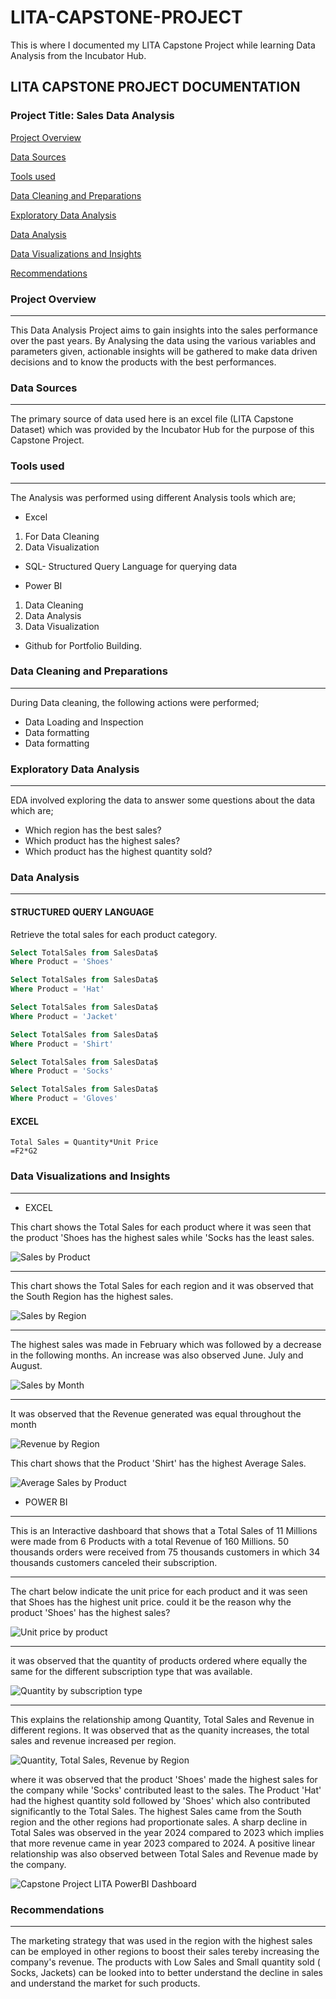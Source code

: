 # LITA-CAPSTONE-PROJECT
This is where I documented my LITA Capstone Project while learning Data Analysis from the Incubator Hub.

## LITA CAPSTONE PROJECT DOCUMENTATION
### Project Title: Sales Data Analysis

[Project Overview](#project-overview)

[Data Sources](#data-sources)

[Tools used](#tools-used)

[Data Cleaning and Preparations](#data-cleaning-and-preparations) 

[Exploratory Data Analysis](#exploratory-data-analysis)

[Data Analysis](#data-analysis)

[Data Visualizations and Insights](#data-visualizations-and-insights)

[Recommendations](#recommendations) 


### Project Overview
---
This Data Analysis Project aims to gain insights into the sales performance over the past years. By Analysing the data using the various variables and parameters given, actionable insights will be gathered to make data driven decisions and to know the products with the best performances.

### Data Sources
---
The primary source of data used here is an excel file (LITA Capstone Dataset) which was provided by the Incubator Hub for the purpose of this Capstone Project.

### Tools used
---
The Analysis was performed using different Analysis tools which are;
- Excel
1. For Data Cleaning
2. Data Visualization
   
- SQL- Structured Query Language for querying data 

- Power BI
1. Data Cleaning 
2. Data Analysis
3. Data Visualization
    
- Github for Portfolio Building.
  
### Data Cleaning and Preparations
---
During Data cleaning, the following actions were performed;
- Data Loading and Inspection 
- Data formatting
- Data formatting

### Exploratory Data Analysis 
---
EDA involved exploring the data to answer some questions about the data which are;
- Which region has the best sales?
- Which product has the highest sales?
- Which product has the highest quantity sold?

### Data Analysis 
---
#### STRUCTURED QUERY LANGUAGE
Retrieve the total sales for each product category.

```SQL
Select TotalSales from SalesData$ 
Where Product = 'Shoes'

Select TotalSales from SalesData$ 
Where Product = 'Hat'

Select TotalSales from SalesData$ 
Where Product = 'Jacket'

Select TotalSales from SalesData$ 
Where Product = 'Shirt'

Select TotalSales from SalesData$ 
Where Product = 'Socks'

Select TotalSales from SalesData$ 
Where Product = 'Gloves'
```

#### EXCEL

``` EXCEL
Total Sales = Quantity*Unit Price 
=F2*G2
```

### Data Visualizations and Insights
---
- EXCEL
  
This chart shows the Total Sales for each product where it was seen that the product 'Shoes has the highest sales while 'Socks has the least sales.
 
![Sales by Product](https://github.com/user-attachments/assets/ed78ffc5-1078-42b7-a3cf-8ce6c42bed48)

---
This chart shows the Total Sales for each region and it was observed that the South Region has the highest sales. 

![Sales by Region](https://github.com/user-attachments/assets/8dd9e233-25d1-493b-800b-e95b0f30ad1e)

---
The highest sales was made in February which was followed by a decrease in the following months. An increase was also observed June. July and August.

![Sales by Month](https://github.com/user-attachments/assets/69e05bd2-b616-4792-b634-1a0c696db4bc)

---
It was observed that the Revenue generated was equal throughout the month

![Revenue by Region](https://github.com/user-attachments/assets/05028f6e-01d9-45f3-b123-3bb03e9f8c1c)

This chart shows that the Product 'Shirt' has the highest Average Sales.

![Average Sales by Product](https://github.com/user-attachments/assets/eab8a187-6e58-4a00-bdd4-653e0a982aa8)


- POWER BI

---
This is an Interactive dashboard that shows that a Total Sales of 11 Millions were made from 6 Products with a total Revenue of 160 Millions. 50 thousands orders were received from 75 thousands customers in which 34 thousands customers canceled their subscription. 

---
The chart below indicate the unit price for each product and it was seen that Shoes has the highest unit price. could it be the reason why the product 'Shoes' has the highest sales?

![Unit price by product](https://github.com/user-attachments/assets/45a064e6-17f6-4f5c-90b0-f8341c803557)

---
it was observed that the quantity of products ordered where equally the same for the different subscription type that was available.

![Quantity by subscription type](https://github.com/user-attachments/assets/619c52aa-5b1a-469e-8fac-64ad1a1ac616)

---
This explains the relationship among Quantity, Total Sales and Revenue in different regions. It was observed that as the quanity increases, the total sales and revenue increased per region.

![Quantity, Total Sales, Revenue by Region](https://github.com/user-attachments/assets/ba93fe98-19c1-41b0-87f4-f09c5d1a2a30)




where it was observed that the product 'Shoes' made the highest sales for the company while 'Socks' contributed least to the sales. The Product 'Hat' had the highest quantity sold followed by 'Shoes' which also contributed significantly to the Total Sales. The highest Sales came from the South region and the other regions had proportionate sales. A sharp decline in Total Sales was observed in the year 2024 compared to 2023 which implies that more revenue came in year 2023 compared to 2024. A positive linear relationship was also observed between Total Sales and Revenue made by the company.


![Capstone Project LITA PowerBI Dashboard](https://github.com/user-attachments/assets/dbc93791-9cdc-45d4-908d-f3e201b4afe3)


### Recommendations
---
The marketing strategy that was used in the region with the highest sales can be employed in other regions to boost their sales tereby increasing the company's revenue.
The products with Low Sales and Small quantity sold ( Socks, Jackets) can be looked into to better understand the decline in sales and understand the market for such products.





















































